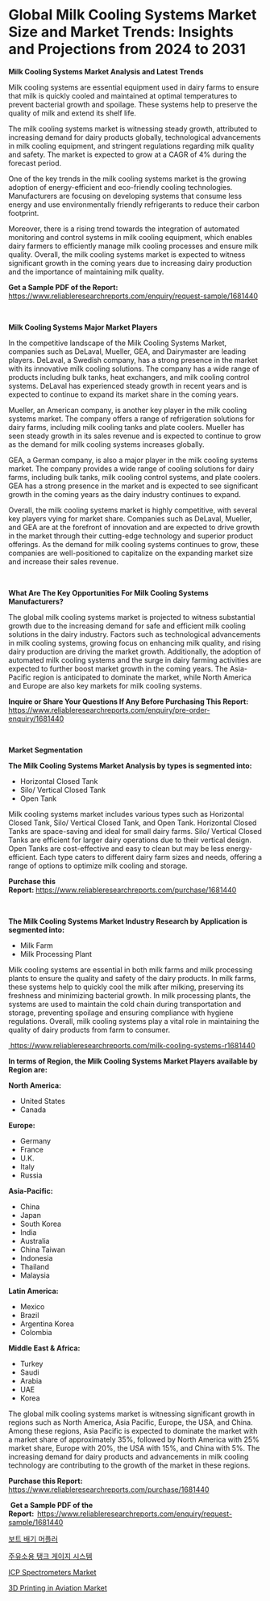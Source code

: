 <p><h1>Global Milk Cooling Systems Market Size and Market Trends: Insights and Projections from 2024 to 2031</h1></p><p><strong>Milk Cooling Systems Market Analysis and Latest Trends</strong></p>
<p><p>Milk cooling systems are essential equipment used in dairy farms to ensure that milk is quickly cooled and maintained at optimal temperatures to prevent bacterial growth and spoilage. These systems help to preserve the quality of milk and extend its shelf life.</p><p>The milk cooling systems market is witnessing steady growth, attributed to increasing demand for dairy products globally, technological advancements in milk cooling equipment, and stringent regulations regarding milk quality and safety. The market is expected to grow at a CAGR of 4% during the forecast period.</p><p>One of the key trends in the milk cooling systems market is the growing adoption of energy-efficient and eco-friendly cooling technologies. Manufacturers are focusing on developing systems that consume less energy and use environmentally friendly refrigerants to reduce their carbon footprint.</p><p>Moreover, there is a rising trend towards the integration of automated monitoring and control systems in milk cooling equipment, which enables dairy farmers to efficiently manage milk cooling processes and ensure milk quality. Overall, the milk cooling systems market is expected to witness significant growth in the coming years due to increasing dairy production and the importance of maintaining milk quality.</p></p>
<p><strong>Get a Sample PDF of the Report:&nbsp;</strong> <a href="https://www.reliableresearchreports.com/enquiry/request-sample/1681440">https://www.reliableresearchreports.com/enquiry/request-sample/1681440</a></p>
<p>&nbsp;</p>
<p><strong>Milk Cooling Systems Major Market Players</strong></p>
<p><p>In the competitive landscape of the Milk Cooling Systems Market, companies such as DeLaval, Mueller, GEA, and Dairymaster are leading players. DeLaval, a Swedish company, has a strong presence in the market with its innovative milk cooling solutions. The company has a wide range of products including bulk tanks, heat exchangers, and milk cooling control systems. DeLaval has experienced steady growth in recent years and is expected to continue to expand its market share in the coming years.</p><p>Mueller, an American company, is another key player in the milk cooling systems market. The company offers a range of refrigeration solutions for dairy farms, including milk cooling tanks and plate coolers. Mueller has seen steady growth in its sales revenue and is expected to continue to grow as the demand for milk cooling systems increases globally.</p><p>GEA, a German company, is also a major player in the milk cooling systems market. The company provides a wide range of cooling solutions for dairy farms, including bulk tanks, milk cooling control systems, and plate coolers. GEA has a strong presence in the market and is expected to see significant growth in the coming years as the dairy industry continues to expand.</p><p>Overall, the milk cooling systems market is highly competitive, with several key players vying for market share. Companies such as DeLaval, Mueller, and GEA are at the forefront of innovation and are expected to drive growth in the market through their cutting-edge technology and superior product offerings. As the demand for milk cooling systems continues to grow, these companies are well-positioned to capitalize on the expanding market size and increase their sales revenue.</p></p>
<p>&nbsp;</p>
<p><strong>What Are The Key Opportunities For Milk Cooling Systems Manufacturers?</strong></p>
<p><p>The global milk cooling systems market is projected to witness substantial growth due to the increasing demand for safe and efficient milk cooling solutions in the dairy industry. Factors such as technological advancements in milk cooling systems, growing focus on enhancing milk quality, and rising dairy production are driving the market growth. Additionally, the adoption of automated milk cooling systems and the surge in dairy farming activities are expected to further boost market growth in the coming years. The Asia-Pacific region is anticipated to dominate the market, while North America and Europe are also key markets for milk cooling systems.</p></p>
<p><strong>Inquire or Share Your Questions If Any Before Purchasing This Report:</strong> <a href="https://www.reliableresearchreports.com/enquiry/pre-order-enquiry/1681440">https://www.reliableresearchreports.com/enquiry/pre-order-enquiry/1681440</a></p>
<p>&nbsp;</p>
<p><strong>Market Segmentation</strong></p>
<p><strong>The Milk Cooling Systems Market Analysis by types is segmented into:</strong></p>
<p><ul><li>Horizontal Closed Tank</li><li>Silo/ Vertical Closed Tank</li><li>Open Tank</li></ul></p>
<p><p>Milk cooling systems market includes various types such as Horizontal Closed Tank, Silo/ Vertical Closed Tank, and Open Tank. Horizontal Closed Tanks are space-saving and ideal for small dairy farms. Silo/ Vertical Closed Tanks are efficient for larger dairy operations due to their vertical design. Open Tanks are cost-effective and easy to clean but may be less energy-efficient. Each type caters to different dairy farm sizes and needs, offering a range of options to optimize milk cooling and storage.</p></p>
<p><strong>Purchase this Report:&nbsp;</strong><a href="https://www.reliableresearchreports.com/purchase/1681440">https://www.reliableresearchreports.com/purchase/1681440</a></p>
<p>&nbsp;</p>
<p><strong>The Milk Cooling Systems Market Industry Research by Application is segmented into:</strong></p>
<p><ul><li>Milk Farm</li><li>Milk Processing Plant</li></ul></p>
<p><p>Milk cooling systems are essential in both milk farms and milk processing plants to ensure the quality and safety of the dairy products. In milk farms, these systems help to quickly cool the milk after milking, preserving its freshness and minimizing bacterial growth. In milk processing plants, the systems are used to maintain the cold chain during transportation and storage, preventing spoilage and ensuring compliance with hygiene regulations. Overall, milk cooling systems play a vital role in maintaining the quality of dairy products from farm to consumer.</p></p>
<p><a href="https://www.reliableresearchreports.com/milk-cooling-systems-r1681440">&nbsp;https://www.reliableresearchreports.com/milk-cooling-systems-r1681440</a></p>
<p><strong>In terms of Region, the Milk Cooling Systems Market Players available by Region are:</strong></p>
<p>
    <p> <strong> North America: </strong>
        <ul>
            <li>United States</li>
            <li>Canada</li>
        </ul>
        </p> 
    <p> <strong> Europe: </strong>
        <ul>
            <li>Germany</li>
            <li>France</li>
            <li>U.K.</li>
            <li>Italy</li>
            <li>Russia</li>
        </ul>
        </p> 
    <p> <strong> Asia-Pacific: </strong>
        <ul>
            <li>China</li>
            <li>Japan</li>
            <li>South Korea</li>
            <li>India</li>
            <li>Australia</li>
            <li>China Taiwan</li>
            <li>Indonesia</li>
            <li>Thailand</li>
            <li>Malaysia</li>
        </ul>
        </p> 
    <p> <strong> Latin America: </strong>
        <ul>
            <li>Mexico</li>
            <li>Brazil</li>
            <li>Argentina Korea</li>
            <li>Colombia</li>
        </ul>
        </p> 
    <p> <strong> Middle East & Africa: </strong>
        <ul>
            <li>Turkey</li>
            <li>Saudi</li>
            <li>Arabia</li>
            <li>UAE</li>
            <li>Korea</li>
        </ul>
    </p>
    </p>
<p><p>The global milk cooling systems market is witnessing significant growth in regions such as North America, Asia Pacific, Europe, the USA, and China. Among these regions, Asia Pacific is expected to dominate the market with a market share of approximately 35%, followed by North America with 25% market share, Europe with 20%, the USA with 15%, and China with 5%. The increasing demand for dairy products and advancements in milk cooling technology are contributing to the growth of the market in these regions.</p></p>
<p><strong>Purchase this Report: </strong><a href="https://www.reliableresearchreports.com/purchase/1681440">https://www.reliableresearchreports.com/purchase/1681440</a></p>
<p>&nbsp;<strong>Get a Sample PDF of the Report:&nbsp;&nbsp;</strong><a href="https://www.reliableresearchreports.com/enquiry/request-sample/1681440">https://www.reliableresearchreports.com/enquiry/request-sample/1681440</a></p>
<p><strong></strong></p>
<p><p><a href="https://github.com/ZacharyScthmitt4465/Market-Research-Report-List-2/blob/main/2492146167761.md">보트 배기 머플러</a></p><p><a href="https://github.com/lkwggful07722/Market-Research-Report-List-2/blob/main/4087326167760.md">주유소용 탱크 게이지 시스템</a></p><p><a href="https://github.com/RichRobinson5/Market-Research-Report-List-5/blob/main/icp-spectrometers-market.md">ICP Spectrometers Market</a></p><p><a href="https://github.com/gdfhhhj/Market-Research-Report-List-5/blob/main/3d-printing-in-aviation-market.md">3D Printing in Aviation Market</a></p></p>